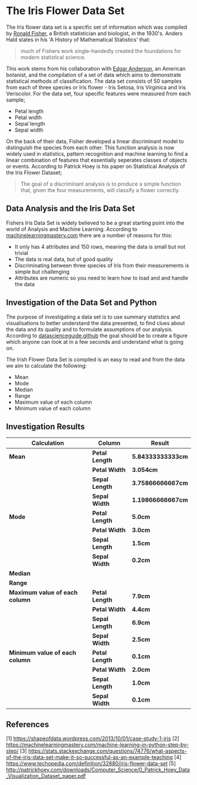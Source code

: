 # The Iris Flower Data Set

The Iris flower data set is a specific set of information which was compiled by [Ronald Fisher](https://en.wikipedia.org/wiki/Ronald_Fisher), a British statistician and biologist, in the 1930's. Anders Hald states in his 'A History of Mathematical Statistics' that: 

> much of Fishers work single-handedly created the foundations for modern statistical science. 

This work stems from his collaboration with [Edgar Anderson](https://en.wikipedia.org/wiki/Edgar_Anderson), an American botanist, and the compilation of a set of data which aims to demonstrate statistical methods of classification. The data set consists of 50 samples from each of three species or Iris flower - Iris Setosa, Iris Virginica and Iris Veriscolor. For the data set, four specific features were measured from each sample;

- Petal length
- Petal width
- Sepal length
- Sepal width

On the back of their data, Fisher developed a linear discriminant model to distinguish the species from each other. This function analysis is now widely used in statistics, pattern recognition and machine learning to find a linear combination of features that essentially seperates classes of objects or events. According to Patrick Hoey is his paper on Statistical Analysis of the Iris Flower Dataset; 

> The goal of a discriminant analysis is to produce a simple function that, given the four measurements, will classify a flower correctly. 

## Data Analysis and the Iris Data Set

Fishers Iris Data Set is widely believed to be a great starting point into the world of Analysis and Machine Learning. According to [machinelearningmastery.com](https://machinelearningmastery.com/machine-learning-in-python-step-by-step/) there are a number of reasons for this:

- It only has 4 attributes and 150 rows, meaning the data is small but not trivial
- The data is real data, but of good quality
- Discriminating between three species of Iris from their measurements is simple but challenging
- Attributes are numeric so you need to learn how to load and and handle the data

## Investigation of the Data Set and Python

The purpose of investigating a data set is to use summary statistics and visualisations to better understand the data presented, to find clues about the data and its quality and to formulate assumptions of our analysis. According to [datascienceguide.github](https://datascienceguide.github.io/exploratory-data-analysis) the goal should be to create a figure which anyone can look at in a few seconds and understand what is going on. 

The Irish Flower Data Set is compiled is an easy to read and from the data we aim to calculate the following:

- Mean
- Mode
- Median
- Range
- Maximum value of each column 
- Minimum value of each column

## Investigation Results

Calculation|Column|Result|
------------|------------|------------|
**Mean**|**Petal Length**|**5.84333333333cm**|
||**Petal Width**|**3.054cm**|
||**Sepal Length**|**3.75866666667cm**|
||**Sepal Width**|**1.19866666667cm**|
**Mode**|**Petal Length**|**5.0cm**|
||**Petal Width**|**3.0cm**|
||**Sepal Length**|**1.5cm**|
||**Sepal Width**|**0.2cm**|
**Median**|
**Range**|
**Maximum value of each column**|**Petal Length**|**7.9cm**|
||**Petal Width**|**4.4cm**|
||**Sepal Length**|**6.9cm**|
||**Sepal Width**|**2.5cm**|
**Minimum value of each column**|**Petal Length**|**0.1cm**|
||**Petal Width**|**2.0cm**|
||**Sepal Length**|**1.0cm**|
||**Sepal Width**|**0.1cm**|


## References
[1] https://shapeofdata.wordpress.com/2013/10/01/case-study-1-iris
[2] https://machinelearningmastery.com/machine-learning-in-python-step-by-step/
[3] https://stats.stackexchange.com/questions/74776/what-aspects-of-the-iris-data-set-make-it-so-successful-as-an-example-teaching
[4] https://www.techopedia.com/definition/32880/iris-flower-data-set
[5] http://patrickhoey.com/downloads/Computer_Science/0_Patrick_Hoey_Data_Visualization_Dataset_paper.pdf

